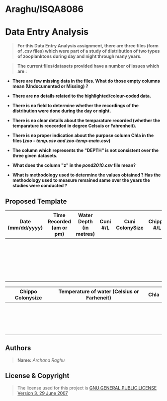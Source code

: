 # Araghu/ISQA8086

# Data Entry Analysis

> **For this Data Entry Analysis assignment, there are three files (form of .csv files) which were part of a study of distribution of two types of zooplanktons during day and night through many years.**

> **The current files/datasets provided have a number of issues which are :**

  * **There are few missing data in the files. What do those empty columns mean (Undocumented or Missing) ?**
  
  * **There are no details related to the highlighted/colour-coded data.**
  
  * **There is no field to determine whether the recordings of the distribution were done during the day or night.**
  
  * **There is no clear details about the temparature recorded (whether the temparature is reocorded in degree Celsuis or   Fahrenheit).**
  
  * **There is no proper indication about the purpose column Chla in the files (_zoo - temp.csv and zoo-temp-main.csv_)**
  
  * **The column which represents the "DEPTH" is not consistent over the three given datasets.**
  
  * **What does the column "z" in the _pond2010.csv_ file mean?**
  
  * **What is methodology used to determine the values obtained ? Has the methodology used to measure remained same over the years the studies were conducted ?**
  
## Proposed Template

| Date (mm/dd/yyyy)| Time Recorded (am or pm) | Water Depth (in metres) | Cuni #/L  | Cuni ColonySize | Chippo #/L | 
| :---------------:| :----------------------: | :---------------------: |:---------:| :-------------: | :--------: | 
|                  |                          |                         |           |                 |            |
|                  |                          |                         |           |                 |            |
|                  |                          |                         |           |                 |            |

| Chippo Colonysize | Temperature of water (Celsius or Farheneit)|  Chla |
|:----------------: | :-----------------------------------------:| :---: |
|                   |                                            |       | 
|                   |                                            |       |
|                   |                                            |       |
|                   |                                            |       |

## **Authors**

> **Name:** _Archana Raghu_

## **License & Copyright**

> The license used for this project is [GNU GENERAL PUBLIC LICENSE Version 3, 29 June 2007](https://github.com/ArchanaRaghu512/Araghu8086/blob/master/LICENSE)



